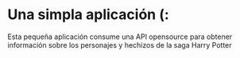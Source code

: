 # Una simpla aplicación (:

Esta pequeña aplicación consume una API opensource para obtener información sobre los personajes y hechizos 
de la saga Harry Potter
